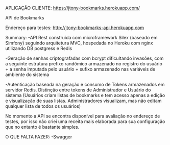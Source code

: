 APLICAÇÃO CLIENTE: https://jtony-bookmarks.herokuapp.com/

API de Bookmarks

Endereço para testes: http://jtony-bookmarks-api.herokuapp.com

Summary:
-API Rest construída com microframework Silex (baseado em Simfony) seguindo arquitetura MVC, hospedada no Heroku com nginx utilizando DB postgress e Redis

-Geração de senhas criptografadas com bcrypt dificultando invasões, com a seguinte estrutura 
      prefixo randômico armazenado no registro do usuário + a senha imputada pelo usuário + sufixo armazenado nas variáveis de ambiente do sistema

-Autenticação baseada na geração e consumo de Tokens armazenados em servidor Redis.  Distinção entre tokens de Administrador e Usuário do sistema (Usuários criam listas de bookmarks e tem acesso apenas a edição e visualização de suas listas. Administradores visualizam, mas não editam qualquer lista de todos os usuários)


No momento a API se encontra disponível para avaliação no endereço de testes, por isso não criei uma receita mais elaborada para sua configuração que no entanto é bastante simples.


O QUE FALTA FAZER:
-Swagger